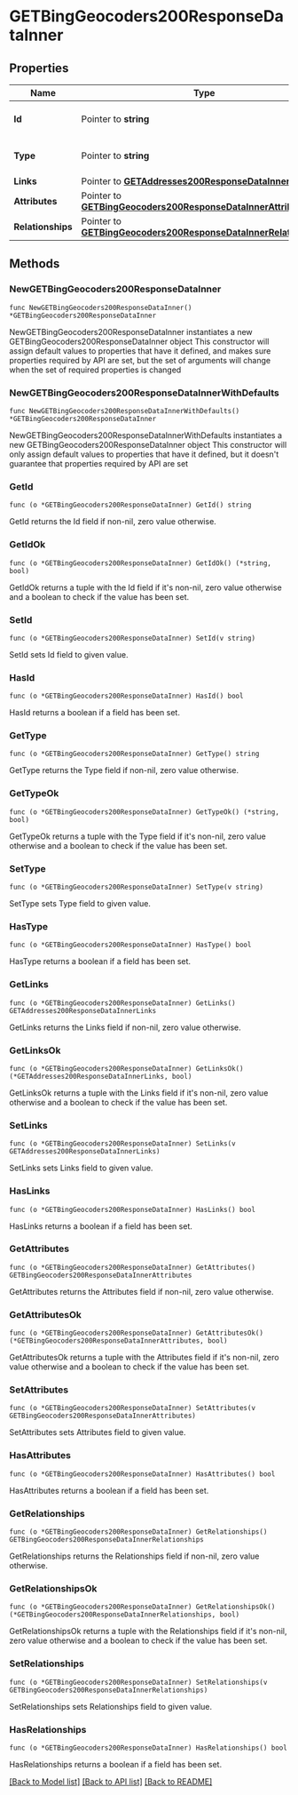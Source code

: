 # GETBingGeocoders200ResponseDataInner

## Properties

Name | Type | Description | Notes
------------ | ------------- | ------------- | -------------
**Id** | Pointer to **string** | The resource&#39;s id | [optional] 
**Type** | Pointer to **string** | The resource&#39;s type | [optional] 
**Links** | Pointer to [**GETAddresses200ResponseDataInnerLinks**](GETAddresses200ResponseDataInnerLinks.md) |  | [optional] 
**Attributes** | Pointer to [**GETBingGeocoders200ResponseDataInnerAttributes**](GETBingGeocoders200ResponseDataInnerAttributes.md) |  | [optional] 
**Relationships** | Pointer to [**GETBingGeocoders200ResponseDataInnerRelationships**](GETBingGeocoders200ResponseDataInnerRelationships.md) |  | [optional] 

## Methods

### NewGETBingGeocoders200ResponseDataInner

`func NewGETBingGeocoders200ResponseDataInner() *GETBingGeocoders200ResponseDataInner`

NewGETBingGeocoders200ResponseDataInner instantiates a new GETBingGeocoders200ResponseDataInner object
This constructor will assign default values to properties that have it defined,
and makes sure properties required by API are set, but the set of arguments
will change when the set of required properties is changed

### NewGETBingGeocoders200ResponseDataInnerWithDefaults

`func NewGETBingGeocoders200ResponseDataInnerWithDefaults() *GETBingGeocoders200ResponseDataInner`

NewGETBingGeocoders200ResponseDataInnerWithDefaults instantiates a new GETBingGeocoders200ResponseDataInner object
This constructor will only assign default values to properties that have it defined,
but it doesn't guarantee that properties required by API are set

### GetId

`func (o *GETBingGeocoders200ResponseDataInner) GetId() string`

GetId returns the Id field if non-nil, zero value otherwise.

### GetIdOk

`func (o *GETBingGeocoders200ResponseDataInner) GetIdOk() (*string, bool)`

GetIdOk returns a tuple with the Id field if it's non-nil, zero value otherwise
and a boolean to check if the value has been set.

### SetId

`func (o *GETBingGeocoders200ResponseDataInner) SetId(v string)`

SetId sets Id field to given value.

### HasId

`func (o *GETBingGeocoders200ResponseDataInner) HasId() bool`

HasId returns a boolean if a field has been set.

### GetType

`func (o *GETBingGeocoders200ResponseDataInner) GetType() string`

GetType returns the Type field if non-nil, zero value otherwise.

### GetTypeOk

`func (o *GETBingGeocoders200ResponseDataInner) GetTypeOk() (*string, bool)`

GetTypeOk returns a tuple with the Type field if it's non-nil, zero value otherwise
and a boolean to check if the value has been set.

### SetType

`func (o *GETBingGeocoders200ResponseDataInner) SetType(v string)`

SetType sets Type field to given value.

### HasType

`func (o *GETBingGeocoders200ResponseDataInner) HasType() bool`

HasType returns a boolean if a field has been set.

### GetLinks

`func (o *GETBingGeocoders200ResponseDataInner) GetLinks() GETAddresses200ResponseDataInnerLinks`

GetLinks returns the Links field if non-nil, zero value otherwise.

### GetLinksOk

`func (o *GETBingGeocoders200ResponseDataInner) GetLinksOk() (*GETAddresses200ResponseDataInnerLinks, bool)`

GetLinksOk returns a tuple with the Links field if it's non-nil, zero value otherwise
and a boolean to check if the value has been set.

### SetLinks

`func (o *GETBingGeocoders200ResponseDataInner) SetLinks(v GETAddresses200ResponseDataInnerLinks)`

SetLinks sets Links field to given value.

### HasLinks

`func (o *GETBingGeocoders200ResponseDataInner) HasLinks() bool`

HasLinks returns a boolean if a field has been set.

### GetAttributes

`func (o *GETBingGeocoders200ResponseDataInner) GetAttributes() GETBingGeocoders200ResponseDataInnerAttributes`

GetAttributes returns the Attributes field if non-nil, zero value otherwise.

### GetAttributesOk

`func (o *GETBingGeocoders200ResponseDataInner) GetAttributesOk() (*GETBingGeocoders200ResponseDataInnerAttributes, bool)`

GetAttributesOk returns a tuple with the Attributes field if it's non-nil, zero value otherwise
and a boolean to check if the value has been set.

### SetAttributes

`func (o *GETBingGeocoders200ResponseDataInner) SetAttributes(v GETBingGeocoders200ResponseDataInnerAttributes)`

SetAttributes sets Attributes field to given value.

### HasAttributes

`func (o *GETBingGeocoders200ResponseDataInner) HasAttributes() bool`

HasAttributes returns a boolean if a field has been set.

### GetRelationships

`func (o *GETBingGeocoders200ResponseDataInner) GetRelationships() GETBingGeocoders200ResponseDataInnerRelationships`

GetRelationships returns the Relationships field if non-nil, zero value otherwise.

### GetRelationshipsOk

`func (o *GETBingGeocoders200ResponseDataInner) GetRelationshipsOk() (*GETBingGeocoders200ResponseDataInnerRelationships, bool)`

GetRelationshipsOk returns a tuple with the Relationships field if it's non-nil, zero value otherwise
and a boolean to check if the value has been set.

### SetRelationships

`func (o *GETBingGeocoders200ResponseDataInner) SetRelationships(v GETBingGeocoders200ResponseDataInnerRelationships)`

SetRelationships sets Relationships field to given value.

### HasRelationships

`func (o *GETBingGeocoders200ResponseDataInner) HasRelationships() bool`

HasRelationships returns a boolean if a field has been set.


[[Back to Model list]](../README.md#documentation-for-models) [[Back to API list]](../README.md#documentation-for-api-endpoints) [[Back to README]](../README.md)


